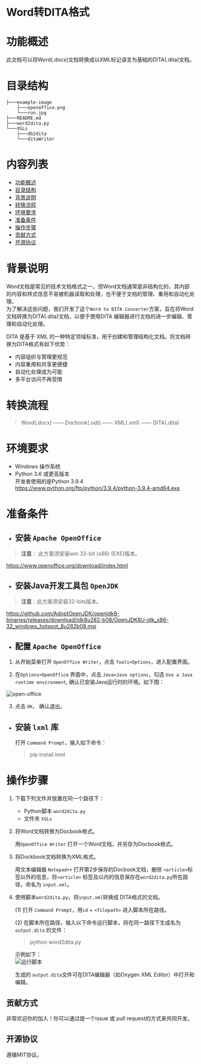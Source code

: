 # Word转DITA格式

# 功能概述  

此文档可以将Word(.docx)文档转换成以XML标记语言为基础的DITA(.dita)文档。    

# 目录结构    
```
├───example-image
    ├───openoffice.png
    └───run.jpg
├───README.md
├───word2dita.py
└───XSLs
    ├───db2dita
    └───ditaWriter
```
# 内容列表  
- [功能概述](#功能概述)
- [目录结构](#目录结构)
- [背景说明](#背景说明)
- [转换流程](#转换流程)
- [环境要求](#环境要求)
- [准备条件](#准备条件)
- [操作步骤](#操作步骤)
- [贡献方式](#贡献方式)
- [开源协议](#开源协议)  

# 背景说明

Word文档是常见的技术文档格式之一，但Word文档通常是非结构化的，其内部的内容和样式信息不易被机器读取和处理，也不便于文档的管理、重用和自动化处理。  
为了解决这些问题，我们开发了这个`Word to DITA Converter`方案，旨在将Word文档转换为DITA(.dita)文档，以便于使用DITA 编辑器进行文档的进一步编辑、管理和自动化处理。  

DITA 是基于 XML 的一种特定领域标准，用于创建和管理结构化文档。将文档转换为DITA格式有如下优势：  
- 内容组织与管理更规范
- 内容重用和共享更便捷
- 自动化处理成为可能
- 多平台访问不再受限

# 转换流程

>Word(.docx) —— Docbook(.odt) —— XML(.xml) —— DITA(.dita)

# 环境要求    

- Windows 操作系统  
- Python 3.6 或更高版本  
开发者使用的是Python 3.9.4 
https://www.python.org/ftp/python/3.9.4/python-3.9.4-amd64.exe  


# 准备条件

- ## 安装 `Apache OpenOffice`
>**注意**： 此方案须安装win 32-bit (x86) (EXE)版本。  

https://www.openoffice.org/download/index.html  

- ## 安装Java开发工具包 `OpenJDK`  

>**注意**：此方案须安装32-bits版本。

https://github.com/AdoptOpenJDK/openjdk8-binaries/releases/download/jdk8u282-b08/OpenJDK8U-jdk_x86-32_windows_hotspot_8u282b08.msi

- ## 配置 `Apache OpenOffice`
1. 从开始菜单打开 `OpenOffice Writer`，点击 `Tools>Options`，进入配置界面。

2. 在`Options>OpenOffice` 界面中，点击 `Java>Java options`，勾选 `Use a Java runtime environment`, 确认已安装Java运行时的环境。如下图：  

![open-office](/example-image/openoffice.png)

3. 点击 `OK`， 确认退出。  

- ## 安装 `lxml` 库  

    打开 `Command Prompt`，输入如下命令：  

    > pip install lxml  
    
# 操作步骤 
1. 下载下列文件并放置在同一个路径下：  

    - Python脚本 `word2dita.py`
    - 文件夹 `XSLs`

2. 将Word文档转换为Docbook格式。  

    用`OpenOffice Writer` 打开一个Word文档，并另存为Docbook格式。  

3. 将Dockbook文档转换为XML格式。  
    
    用文本编辑器 `Notepad++` 打开第2步保存的Docbook文档，删除 `<article>`标签以外的信息，将`<article>` 标签及以内的信息保存在`word2dita.py`所在路径，命名为 `input.xml`。    

4. 使用脚本`word2dita.py`，将`input.xml`转换成 DITA格式的文档。  

    (1) 打开 `Command Prompt`，用`cd` + `<filepath>` 进入脚本所在路径。  

    (2) 在脚本所在路径，输入以下命令运行脚本，将在同一路径下生成名为 `output.dita` 的文件：

    > python word2dita.py 

    示例如下：  
    ![运行脚本](/example-image/run.jpg)
    

    生成的 `output.dita`文件可在DITA编辑器（如Oxygen XML Editor）中打开和编辑。  


## 贡献方式

非常欢迎你的加入！你可以通过提一个issue 或 pull request的方式来共同开发。

## 开源协议
遵循MIT协议。

